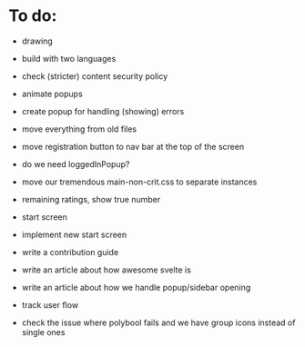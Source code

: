 # To do:

- drawing
- build with two languages
- check (stricter) content security policy
- animate popups
- create popup for handling (showing) errors
- move everything from old files
- move registration button to nav bar at the top of the screen
- do we need loggedInPopup?
- move our tremendous main-non-crit.css to separate instances
- remaining ratings, show true number
- start screen
- implement new start screen
- write a contribution guide
- write an article about how awesome svelte is
- write an article about how we handle popup/sidebar opening
- track user flow

- check the issue where polybool fails and we have group icons instead of single ones
